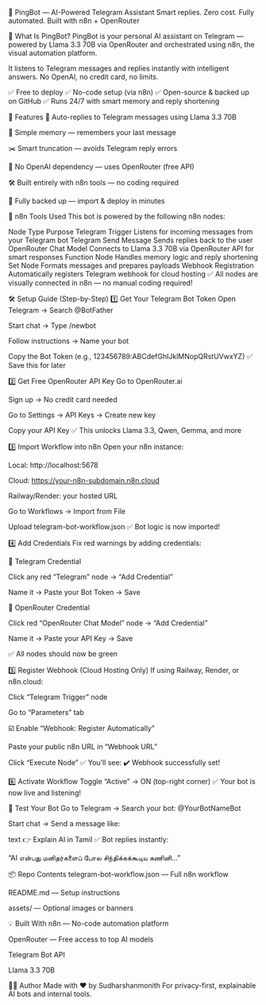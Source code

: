 🤖 PingBot — AI-Powered Telegram Assistant
Smart replies. Zero cost. Fully automated. Built with n8n + OpenRouter

🚀 What Is PingBot?
PingBot is your personal AI assistant on Telegram — powered by Llama 3.3 70B via OpenRouter and orchestrated using n8n, the visual automation platform.

It listens to Telegram messages and replies instantly with intelligent answers. No OpenAI, no credit card, no limits.

✅ Free to deploy ✅ No-code setup (via n8n) ✅ Open-source & backed up on GitHub ✅ Runs 24/7 with smart memory and reply shortening

🧠 Features
🔁 Auto-replies to Telegram messages using Llama 3.3 70B

🧠 Simple memory — remembers your last message

✂️ Smart truncation — avoids Telegram reply errors

🔐 No OpenAI dependency — uses OpenRouter (free API)

🛠️ Built entirely with n8n tools — no coding required

💾 Fully backed up — import & deploy in minutes

🧰 n8n Tools Used
This bot is powered by the following n8n nodes:

Node Type	Purpose
Telegram Trigger	Listens for incoming messages from your Telegram bot
Telegram Send Message	Sends replies back to the user
OpenRouter Chat Model	Connects to Llama 3.3 70B via OpenRouter API for smart responses
Function Node	Handles memory logic and reply shortening
Set Node	Formats messages and prepares payloads
Webhook Registration	Automatically registers Telegram webhook for cloud hosting
✅ All nodes are visually connected in n8n — no manual coding required!

🛠️ Setup Guide (Step-by-Step)
1️⃣ Get Your Telegram Bot Token
Open Telegram → Search @BotFather

Start chat → Type /newbot

Follow instructions → Name your bot

Copy the Bot Token (e.g., 123456789:ABCdefGhIJklMNopQRstUVwxYZ) ✅ Save this for later

2️⃣ Get Free OpenRouter API Key
Go to OpenRouter.ai

Sign up → No credit card needed

Go to Settings → API Keys → Create new key

Copy your API Key ✅ This unlocks Llama 3.3, Qwen, Gemma, and more

3️⃣ Import Workflow into n8n
Open your n8n instance:

Local: http://localhost:5678

Cloud: https://your-n8n-subdomain.n8n.cloud

Railway/Render: your hosted URL

Go to Workflows → Import from File

Upload telegram-bot-workflow.json ✅ Bot logic is now imported!

4️⃣ Add Credentials
Fix red warnings by adding credentials:

🔹 Telegram Credential

Click any red “Telegram” node → “Add Credential”

Name it → Paste your Bot Token → Save

🔹 OpenRouter Credential

Click red “OpenRouter Chat Model” node → “Add Credential”

Name it → Paste your API Key → Save

✅ All nodes should now be green

5️⃣ Register Webhook (Cloud Hosting Only)
If using Railway, Render, or n8n.cloud:

Click “Telegram Trigger” node

Go to “Parameters” tab

☑️ Enable “Webhook: Register Automatically”

Paste your public n8n URL in “Webhook URL”

Click “Execute Node” ✅ You’ll see: ✔️ Webhook successfully set!

6️⃣ Activate Workflow
Toggle “Active” → ON (top-right corner) ✅ Your bot is now live and listening!

🧪 Test Your Bot
Go to Telegram → Search your bot: @YourBotNameBot

Start chat → Send a message like:

text
👉 Explain AI in Tamil
✅ Bot replies instantly:

“AI என்பது மனிதர்களைப் போல சிந்திக்கக்கூடிய கணினி…”

📦 Repo Contents
telegram-bot-workflow.json — Full n8n workflow

README.md — Setup instructions

assets/ — Optional images or banners

💡 Built With
n8n — No-code automation platform

OpenRouter — Free access to top AI models

Telegram Bot API

Llama 3.3 70B

🧑‍💻 Author
Made with ❤️ by Sudharshanmonith For privacy-first, explainable AI bots and internal tools.

